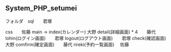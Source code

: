 ## System_PHP_setumei

<p>フォルダ　sql　　君塚</p>
         css　　佐藤
         main -> index(カレンダー)    大野
                 detail(詳細画面) * 4　　藤代
                 lohin(ログイン画面)　　君塚
                 logout(ログアウト画面)　　君塚
                 check(確認画面)　　大野
                 comfirm(確定画面)　　藤代
                 rireki(予約一覧画面) 　佐藤
                 

